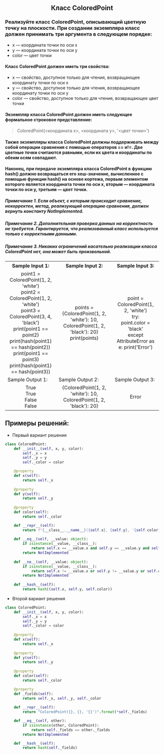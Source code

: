 <h2 style="text-align:center">Класс ColoredPoint</h2>


### Реализуйте класс ColoredPoint, описывающий цветную точку на плоскости. При создании экземпляра класс должен принимать три аргумента в следующем порядке:
* x — координата точки по оси x
* y — координата точки по оси y
* color — цвет точки
#### Класс ColoredPoint должен иметь три свойства:
* x — свойство, доступное только для чтения, возвращающее координату точки по оси x
* y — свойство, доступное только для чтения, возвращающее координату точки по оси y
* color — свойство, доступное только для чтения, возвращающее цвет точки
#### Экземпляр класса ColoredPoint должен иметь следующее формальное строковое представление:
> ColoredPoint(<координата x>, <координата y>, '<цвет точки>')
#### Также экземпляры класса ColoredPoint должны поддерживать между собой операции сравнения с помощью операторов == и!=. Две цветные точки считаются равными, если их цвета и координаты по обеим осям совпадают.
#### Наконец, при передаче экземпляра класса ColoredPoint в функцию hash() должно возвращаться его хеш-значение, вычисленное с помощью функции hash() на основе кортежа, первым элементом которого является координата точки по оси x, вторым — координата точки по оси y, третьим — цвет точки.

##### Примечание 1. Если объект, с которым происходит сравнение, некорректен, метод, реализующий операцию сравнения, должен вернуть константу NotImplemented.
##### Примечание 2. Дополнительная проверка данных на корректность не требуется. Гарантируется, что реализованный класс используется только с корректными данными.
##### Примечание 3. Никаких ограничений касательно реализации класса ColoredPoint нет, она может быть произвольной.

<table align="center">
  <tbody>
    <tr>
      <th>Sample Input 1: </th>
      <th>Sample Input 2: </th>
      <th>Sample Input 3: </th>
    </tr>
    <tr>
      <td align="center">point1 = ColoredPoint(1, 2, 'white')<br>
                          point2 = ColoredPoint(1, 2, 'white')<br>
                          point3 = ColoredPoint(3, 4, 'black')<br>
                          print(point1 == point2)<br>
                          print(hash(point1) == hash(point2))<br>
                          print(point1 == point3)<br>
                          print(hash(point1) == hash(point3))<br></td>
      <td align="center">points = {ColoredPoint(1, 2, 'white'): 10, ColoredPoint(1, 2, 'black'): 20}<br>
                        print(points)<br></td>
      <td align="center">point = ColoredPoint(1, 2, 'white')<br>
                        try:<br>
                            point.color = 'black'<br>
                        except AttributeError as e:
                            print('Error')<br></td>
    </tr>
    <tr>
      <td>Sample Output 1:</td>
      <td>Sample Output 2:</td>
      <td>Sample Output 3:</td>
      </tr>
    <tr>
      <td align="center">
                        True<br>
                        True<br>
                        False<br>
                        False<br>
      </td>
      <td align="center">
                        {ColoredPoint(1, 2, 'white'): 10, ColoredPoint(1, 2, 'black'): 20}<br>
      </td>
      <td align="center">
                        Error<br>
      </td>
    </tr>
  </tbody>
</table>



## Примеры решений:
* Первый вариант решения
```python
class ColoredPoint:
    def __init__(self, x, y, color):
        self._x = x
        self._y = y
        self._color = color

    @property
    def x(self):
        return self._x
    
    @property
    def y(self):
        return self._y
    
    @property
    def color(self):
        return self._color

    def __repr__(self):
        return f"{__class__.__name__}({self.x}, {self.y}, '{self.color}')"
    
    def __eq__(self, __value: object):
        if isinstance(__value, __class__):
            return self.x == __value.x and self.y == __value.y and self.color == __value.color
        return NotImplemented
    
    def __ne__(self, __value: object):
        if isinstance(__value, __class__):
            return self.x != __value.x or self.y != __value.y or self.color != __value.color
        return NotImplemented
    
    def __hash__(self):
        return hash((self.x, self.y, self.color))
```
* Второй вариант решения

```python
class ColoredPoint:
    def __init__(self, x, y, color):
        self._x = x
        self._y = y
        self._color = color
         
    @property
    def x(self):
        return self._x
    
    @property
    def y(self):
        return self._y
    
    @property
    def color(self):
        return self._color

    @property
    def _fields(self):
        return self._x, self._y, self._color
    
    def __repr__(self):
        return "ColoredPoint({}, {}, '{}')".format(*self._fields)

    def __eq__(self, other):
        if isinstance(other, ColoredPoint):
            return self._fields == other._fields
        return NotImplemented

    def __hash__(self):
        return hash(self._fields)
```


